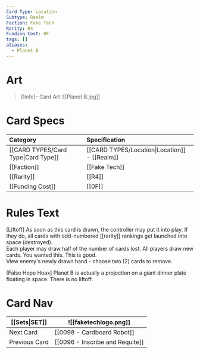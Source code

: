 ```yaml
---
Card Type: Location
Subtype: Realm
Faction: Fake Tech
Rarity: R4
Funding Cost: 0F
tags: []
aliases:
  - Planet B
---
```

# Art

> [!info]- Card Art
> ![[Planet B.jpg]]

# Card Specs

| Category | Specification| 
| :--- | :--- |
| [[CARD TYPES/Card Type\|Card Type]] | [[CARD TYPES/Location\|Location]] - [[Realm]] |  
| [[Faction]] | [[Fake Tech]] |  
| [[Rarity]] | [[R4]] |  
| [[Funding Cost]] | [[0F]] |  

# Rules Text  

[Liftoff] As soon as this card is drawn, the controller may put it into play. If they do, all cards with odd-numbered [[rarity]] rankings get launched into space (destroyed).   
Each player may draw half of the number of cards lost. All players draw new cards. You wanted this. This is good.  
View enemy's newly drawn hand - choose two (2) cards to remove.  

[False Hope Hoax] Planet B is actually a projection on a giant dinner plate floating in space. There is no liftoff.  

# Card Nav

| [[Sets\|SET]]           | ![[faketechlogo.png]]          |
| ------------- | ------------------------------ |
| Next Card     | [[0098 - Cardboard Robot]] |
| Previous Card | [[0096 - Inscribe and Requite]]         |



